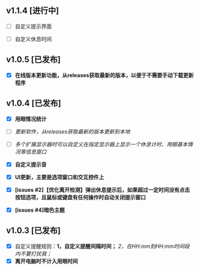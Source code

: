 ## v1.1.4 [进行中]

- [ ] 自定义提示界面
- [ ] 自定义休息时间


## v1.0.5 [已发布]

- [x] **在线版本更新功能，从releases获取最新的版本，以便于不需要手动下载更新程序**


## v1.0.4 [已发布]

- [x] **用眼情况统计**
- [ ] *更新软件，从releases获取最新的版本更新到本地*
- [ ] *多个扩展显示器时可以自定义在指定显示器上显示一个休息计时、用眼基本情况等信息窗口*
- [x] **自定义提示音**
- [x] **UI更新，主要是选项窗口和交互控件上**
- [x] **[issues #2]【优化离开检测】弹出休息提示后，如果超过一定时间没有点击按钮选项，且鼠标或键盘有任何操作时自动关闭提示窗口**
- [x] **[issues #4]暗色主题**


## v1.0.3 [已发布]

- [x] 自定义提醒规则：**1，自定义提醒间隔时间；** *2，在HH:mm到HH:mm时间段内不要打扰我；*
- [x] **离开电脑时不计入用眼时间**